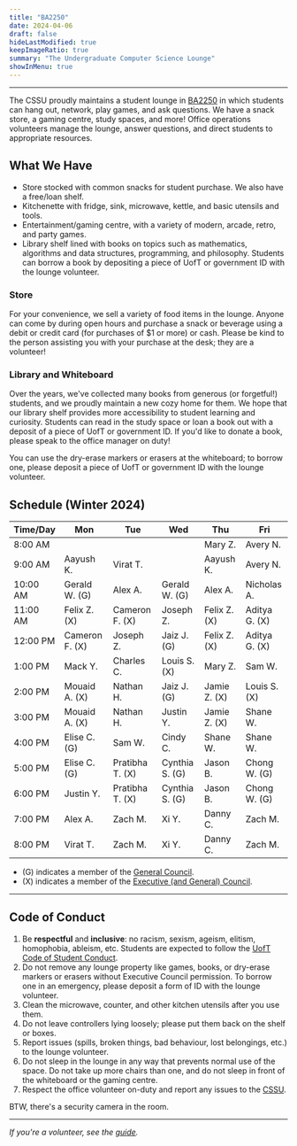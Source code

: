 ```yaml
---
title: "BA2250"
date: 2024-04-06
draft: false
hideLastModified: true
keepImageRatio: true
summary: "The Undergraduate Computer Science Lounge"
showInMenu: true
---
```



---

The CSSU proudly maintains a student lounge in [BA2250](https://map.utoronto.ca/?id=1809#!m/494470) in which students can hang out, network, play games, and ask questions. We have a snack store, a gaming centre, study spaces, and more! Office operations volunteers manage the lounge, answer questions, and direct students to appropriate resources.

## What We Have

- Store stocked with common snacks for student purchase. We also have a free/loan shelf.
- Kitchenette with fridge, sink, microwave, kettle, and basic utensils and tools.
- Entertainment/gaming centre, with a variety of modern, arcade, retro, and party games.
- Library shelf lined with books on topics such as mathematics, algorithms and data structures, programming, and philosophy. Students can borrow a book by depositing a piece of UofT or government ID with the lounge volunteer.

### Store

For your convenience, we sell a variety of food items in the lounge. Anyone can come by during open hours and purchase a snack or beverage using a debit or credit card (for purchases of $1 or more) or cash. Please be kind to the person assisting you with your purchase at the desk; they are a volunteer!

### Library and Whiteboard

Over the years, we've collected many books from generous (or forgetful!) students, and we proudly maintain a new cozy home for them. We hope that our library shelf provides more accessibility to student learning and curiosity. Students can read in the study space or loan a book out with a deposit of a piece of UofT or government ID. If you'd like to donate a book, please speak to the office manager on duty!

You can use the dry-erase markers or erasers at the whiteboard; to borrow one, please deposit a piece of UofT or government ID with the lounge volunteer.

## Schedule (Winter 2024)

Time/Day | Mon            | Tue            | Wed           | Thu            | Fri            |
| -------- | -------------- | -------------- | ------------- | -------------- | -------------- |
| 8:00 AM  |                |                |               | Mary Z.        | Avery N.       |
| 9:00 AM  | Aayush K.      | Virat T.       |               | Aayush K.      | Avery N.       |
| 10:00 AM | Gerald W. (G)  | Alex A.        | Gerald W. (G) | Alex A.        | Nicholas A.    |
| 11:00 AM | Felix Z. (X)   | Cameron F. (X) | Joseph Z.     | Felix Z. (X)   | Aditya G. (X)  |
| 12:00 PM | Cameron F. (X) | Joseph Z.      | Jaiz J. (G)   | Felix Z. (X)   | Aditya G. (X)  |
| 1:00 PM  | Mack Y.        | Charles C.     | Louis S. (X)  | Mary Z.        | Sam W.         |
| 2:00 PM  | Mouaid A. (X)  | Nathan H.      | Jaiz J. (G)   | Jamie Z. (X)   | Louis S. (X)   |
| 3:00 PM  | Mouaid A. (X)  | Nathan H.      | Justin Y.     | Jamie Z. (X)   | Shane W.       |
| 4:00 PM  | Elise C. (G)   | Sam W.         | Cindy C.      | Shane W.       | Shane W.       |
| 5:00 PM  | Elise C. (G)   | Pratibha T. (X)| Cynthia S. (G)| Jason B.       | Chong W. (G)   |
| 6:00 PM  | Justin Y.      | Pratibha T. (X)| Cynthia S. (G)| Jason B.       | Chong W. (G)   |
| 7:00 PM  | Alex A.        | Zach M.        | Xi Y.         | Danny C.       | Zach M.        |     
| 8:00 PM  | Virat T.       | Zach M.        | Xi Y.         | Danny C.       | Zach M.        |

- (G) indicates a member of the [General Council](/about).
- (X) indicates a member of the [Executive (and General) Council](/about).

<!--
| Item                         | Price           | Flavour(s)/Variation(s)                          |
| ---------------------------- | --------------- | ------------------------------------------------ |
| ~~Bottled Water~~            | ~~$1.00~~       | ~~Kirkland Signature~~                           |
| Sparkling Water              | ~~$1.25~~ $1.00 | San Pelligrino, Perrier                          |
| Rougemont Juice              | ~~$0.75~~ $0.50 | Fruit Punch, Peach, Apple-Berry                  |
| Pop/Soda                     | $1.00           | Coca Cola                                        |
| Gatorade                     | $1.75           | Blue, Orange, Red, Yellow                        |
| Arizona                      | $1.75           | Green Tea                                        |
| Chips                        | $0.75           | Crunchy Cheetos, Doritos, Lays (Classic/Ketchup) |
| Nestle Chocolate Candies     | $1.50           | Kitkat, Aero, Coffee Crisps, Smarties            |
| Mars Chocolate Candies       | $1.50           | Mars, M&M, Snickers, Twix                        |
| Kinder Bueno                 | $1.75           | Wafers (x2)                                      |
| Pocky                        | $2.00           | Chocolate                                        |
| Ferrero Rocher               | $2.00           | Hazelnut                                         |
| Wrigley's 5 (Gum)            | $1.50           | Wintermint, Spearmint, Peppermint                |
| Whiteboard Dry-Erase Markers | $1.50           | Red, Green, Blue, Purple                         |

- _Updated 2021/11/14_ - If any price here is inconsistent with the desk price, the latter is to be followed.
- _Updated 2022/02/21_ - In order to purchase items that are less than \$1, please use cash or combine multiple items such that your card transaction can be made. -->

<!-- --- -->

<!-- ## Schedule (Summer 2022)

Office hours (starting May 16th) will be held in BA2250 in the [Bahen Centre for Information Technology](https://goo.gl/maps/16JTD3pr2KKMkCTE7).

| Time/Day | Mon           | Tue        | Wed         | Thu         | Fri      |
| -------- | ------------- | ---------- | ----------- | ----------- | -------- |
| 8:00 AM  |               |            |             |             |          |
| 9:00 AM  |               |            |             |             |          |
| 10:00 AM | Zeling Z.     | Zeling Z.  | Daniel D.   | Ching C.    |          |
| 11:00 AM | Michael N.    | Elyse A.   | Daniel D.   | Ching C.    |          |
| 12:00 PM | Michael N.    | Elyse A.   |             | Sarah X.    | Asma A.  |
| 1:00 PM  | Prahlad R.    | Jessica K. | Angelina C. | Sarah X.    | Asma A.  |
| 2:00 PM  | Prahlad R.    | Jessica K. | Angelina C. | Michael N.  | Howie Y. |
| 3:00 PM  | Owen W.       | Jason L.   | Ruilin P.   | Michael N.  | Howie Y. |
| 4:00 PM  | Owen W.       | Jason L.   | Ruilin P.   | Madhav T.   | Ching C. |
| 5:00 PM  | Aditya G. (X) | Chaerin S. | Ching C.    | Madhav T.   | Ching C. |
| 6:00 PM  | Aditya G. (X) | Chaerin S. | Ching C.    | Sayan F.    | Ching C. |
| 7:00 PM  | Ching C.      | Danny C.   | Rupert W.   | Sayan F.    |          |
| 8:00 PM  | Ching C.      | Danny C.   | Rupert W.   | Benjamin Z. |          |

- (G) indicates a member of the [General Council](/about).
- (X) indicates a member of the [Executive (and General) Council](/about). -->

<!-- Interested in volunteering? Send [Rupert](mailto:rupert.wu@mail.utoronto.ca) an email. -->

---

## Code of Conduct

1. Be **respectful** and **inclusive**: no racism, sexism, ageism, elitism, homophobia, ableism, etc. Students are expected to follow the [UofT Code of Student Conduct](https://governingcouncil.utoronto.ca/secretariat/policies/code-student-conduct-december-13-2019).
2. Do not remove any lounge property like games, books, or dry-erase markers or erasers without Executive Council permission. To borrow one in an emergency, please deposit a form of ID with the lounge volunteer.
3. Clean the microwave, counter, and other kitchen utensils after you use them.
4. Do not leave controllers lying loosely; please put them back on the shelf or boxes.
5. Report issues (spills, broken things, bad behaviour, lost belongings, etc.) to the lounge volunteer.
6. Do not sleep in the lounge in any way that prevents normal use of the space. Do not take up more chairs than one, and do not sleep in front of the whiteboard or the gaming centre.
7. Respect the office volunteer on-duty and report any issues to the [CSSU](mailto:cssu@cdf.toronto.edu).

BTW, there's a security camera in the room.

---

_If you're a volunteer, see the [guide](../ba2250-volunteering/)._
